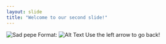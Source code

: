 ```yaml
---
layout: slide
title: "Welcome to our second slide!"
---
```

![Sad pepe](Images/pepe.jpg)
Format: ![Alt Text](url)
Use the left arrow to go back!
